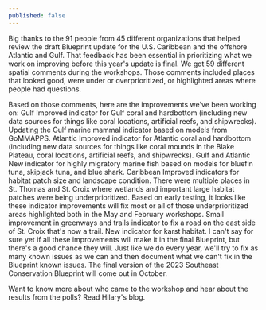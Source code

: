 ```yaml
---
published: false
---
```

Big thanks to the 91 people from 45 different organizations that helped review the draft Blueprint update for the U.S. Caribbean and the offshore Atlantic and Gulf. That feedback has been essential in prioritizing what we work on improving before this year's update is final. We got 59 different spatial comments during the workshops. Those comments included places that looked good, were under or overprioritized, or highlighted areas where people had questions. 

Based on those comments, here are the improvements we've been working on:
Gulf
Improved indicator for Gulf coral and hardbottom (including new data sources for things like coral locations, artificial reefs, and shipwrecks).
Updating the Gulf marine mammal indicator based on models from GoMMAPPS.
Atlantic
Improved indicator for Atlantic coral and hardbottom (including new data sources for things like coral mounds in the Blake Plateau, coral locations, artificial reefs, and shipwrecks).
Gulf and Atlantic
New indicator for highly migratory marine fish based on models for bluefin tuna, skipjack tuna, and blue shark.
Caribbean
Improved indicators for habitat patch size and landscape condition. There were multiple places in St. Thomas and St. Croix where wetlands and important large habitat patches were being underprioritized. Based on early testing, it looks like these indicator improvements will fix most or all of those underprioritized areas highlighted both in the May and February workshops.
Small improvement in greenways and trails indicator to fix a road on the east side of St. Croix that's now a trail.
New indicator for karst habitat.
I can't say for sure yet if all these improvements will make it in the final Blueprint, but there's a good chance they will. Just like we do every year, we'll try to fix as many known issues as we can and then document what we can't fix in the Blueprint known issues. The final version of the 2023 Southeast Conservation Blueprint will come out in October.

Want to know more about who came to the workshop and hear about the results from the polls? Read Hilary's blog.